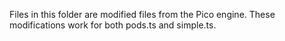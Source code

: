 Files in this folder are modified files from the Pico engine. These modifications work for both pods.ts and simple.ts.